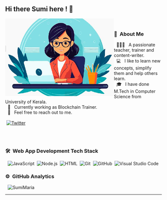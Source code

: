 ## Hi there Sumi here ! 👋
<p align="center">


  <img align="left" alt="GIF" src="https://github.com/sumimaria/sumimaria/blob/main/SumiMariaIcon.png" width="350" height="250" /><br>
  ### 💛 &nbsp;About Me <br>
  &nbsp; 👩🏽‍🏫 &nbsp; A passionate teacher, trainer and content-writer.    
  &nbsp; 💻 &nbsp; I like to learn new concepts, simplify them and help others learn.  
  &nbsp; 🎓 &nbsp; I have done M.Tech in Computer Science from University of Kerala.  
  &nbsp; 🌱 &nbsp; Currently working as Blockchain Trainer.  
  &nbsp; 💬 &nbsp; Feel free to reach out to me.  <br><br>
  &nbsp;[![Twitter](https://raw.githubusercontent.com/ananthanir/ananthanir/dd73d691b8b71ac4eda23d1a655a822653e26f92/twitter.svg)](https://x.com/SumiMaria1/)

  

  <br><br>
  ### 🛠 &nbsp;Web App Development Tech Stack

  &nbsp; ![JavaScript](https://img.shields.io/badge/-JavaScript-05122A?style=flat&logo=javascript)&nbsp;
  ![Node.js](https://img.shields.io/badge/-Node.js-05122A?style=flat&logo=node.js)&nbsp;
  ![HTML](https://img.shields.io/badge/-HTML-05122A?style=flat&logo=HTML5)&nbsp;
  ![Git](https://img.shields.io/badge/-Git-05122A?style=flat&logo=git)&nbsp;
  ![GitHub](https://img.shields.io/badge/-GitHub-05122A?style=flat&logo=github)&nbsp;
  ![Visual Studio Code](https://img.shields.io/badge/-Visual%20Studio%20Code-05122A?style=flat&logo=visual-studio-code&logoColor=007ACC)&nbsp;

  ### ⚙️ &nbsp;GitHub Analytics
  
  &nbsp; <img src="https://github-readme-stats.vercel.app/api/top-langs?username=sumimaria&layout=compact&show_icons=true" alt="SumiMaria" />
  <hr>
</p>


<!--
**sumimaria/sumimaria** is a ✨ _special_ ✨ repository because its `README.md` (this file) appears on your GitHub profile.

Here are some ideas to get you started:

- 🔭 I’m currently working on ...
- 🌱 I’m currently learning ...
- 👯 I’m looking to collaborate on ...
- 🤔 I’m looking for help with ...
- 💬 Ask me about ...
- 📫 How to reach me: ...
- 😄 Pronouns: ...
- ⚡ Fun fact: ...
-->
